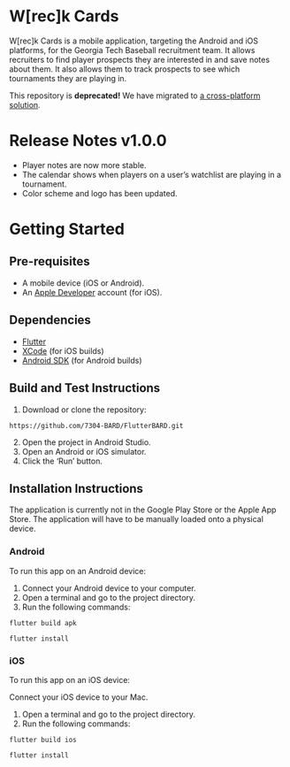 # W[rec]k Cards

W[rec]k Cards is a mobile application, targeting the Android and iOS platforms, for the Georgia Tech Baseball recruitment team. 
It allows recruiters to find player prospects they are interested in and save notes about them. 
It also allows them to track prospects to see which tournaments they are playing in.

This repository is **deprecated!** We have migrated to [a cross-platform solution](https://github.com/7304-BARD/FlutterBARD).

# Release Notes v1.0.0
- Player notes are now more stable.
- The calendar shows when players on a user’s watchlist are playing in a tournament.
- Color scheme and logo has been updated.

# Getting Started

## Pre-requisites
- A mobile device (iOS or Android).
- An [Apple Developer](https://developer.apple.com) account (for iOS).

## Dependencies
- [Flutter](https://flutter.io/get-started/install/)
- [XCode](https://developer.apple.com/xcode/downloads/) (for iOS builds)
- [Android SDK](https://developer.android.com/studio/index.html) (for Android builds)

## Build and Test Instructions
1. Download or clone the repository:

`https://github.com/7304-BARD/FlutterBARD.git`

2. Open the project in Android Studio.
3. Open an Android or iOS simulator.
4. Click the ‘Run’ button. 

## Installation Instructions
The application is currently not in the Google Play Store or the Apple App Store.
The application will have to be manually loaded onto a physical device.

### Android
To run this app on an Android device:

1. Connect your Android device to your computer.
2. Open a terminal and go to the project directory.
3. Run the following commands:

`flutter build apk`

`flutter install`

### iOS
To run this app on an iOS device:

Connect your iOS device to your Mac.
1. Open a terminal and go to the project directory.
2. Run the following commands:

`flutter build ios`

`flutter install`
